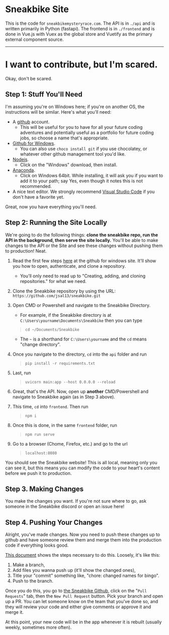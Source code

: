 # Sneakbike Site

This is the code for `sneakbikemysteryrace.com`.  The API is in `./api` and is written primarily in Python (fastapi).  The frontend is in `./frontend` and is done in Vue.js with Vuex as the global store and Vuetify as the primary external component source.

---

# I want to contribute, but I'm scared.

Okay, don't be scared.

## Step 1: Stuff You'll Need

I'm assuming you're on Windows here; if you're on another OS, the instructions will be similar.  Here's what you'll need:

- A [github](https://github.com/) account.
  - This will be useful for you to have for all your future coding adventures and potentially useful as a portfolio for future coding jobs, so choose a name that's appropriate.
- [Github for Windows](https://desktop.github.com/).
  - You can also use `choco install git` if you use chocolatey, or whatever other github management tool you'd like.
- [Nodejs](https://nodejs.org/en/download/).
  - Click on the "Windows" download, then install.
- [Anaconda](https://www.anaconda.com/products/individual).
  - Click on Windows 64bit.  While installing, it will ask you if you want to add it to your path; say Yes, even though it notes this is not recommended.
- A nice text editor.  We strongly recommend [Visual Studio Code](https://code.visualstudio.com/) if you don't have a favorite yet.

Great, now you have everything you'll need.

## Step 2: Running the Site Locally

We're going to do the following things: **clone the sneakbike repo, run the API in the background, then serve the site locally.**  You'll be able to make changes to the API or the Site and see these changes without pushing them to production!  Neat.

1. Read the first few steps [here](https://docs.github.com/en/free-pro-team@latest/desktop/installing-and-configuring-github-desktop/getting-started-with-github-desktop) at the github for windows site.  It'll show you how to open, authenticate, and clone a repository.  
   - You'll only need to read up to "Creating, adding, and cloning repositories." for what we need.
2. Clone the Sneakbike repository by using the URL: `https://github.com/jsal13/sneakbike.git`
3. Open CMD or Powershell and navigate to the Sneakbike Directory.
   - For example, if the Sneakbike directory is at `C:\Users\yourname\Documents\Sneakbike` then you can type 
   > `cd ~/Documents/Sneakbike`  
  
   - The `~` is a shorthand for `C:\Users\yourname` and the `cd` means "change directory".
4. Once you navigate to the directory, `cd` into the `api` folder and run 
   > `pip install -r requirements.txt`
5. Last, run 
   > `uvicorn main:app --host 0.0.0.0 --reload`
6. Great, that's the API.  Now, open up **another** CMD/Powershell and navigate to Sneakbike again (as in Step 3 above).
7. This time, `cd` into `frontend`.  Then run 
   > `npm i`
8. Once this is done, in the same `frontend` folder, run 
   > `npm run serve`
9. Go to a browser (Chome, Firefox, etc.) and go to the url
   > `localhost:8080`

You should see the Sneakbike website!  This is all local, meaning only you can see it, but this means you can modify the code to your heart's content before we push it to production.

## Step 3. Making Changes

You make the changes you want.  If you're not sure where to go, ask someone in the Sneakbike discord or open an issue here!

## Step 4. Pushing Your Changes

Alright, you've made changes.  Now you need to push these changes up to github and have someone review them and merge them into the production code if everything looks good.

[This document](https://docs.github.com/en/free-pro-team@latest/desktop/contributing-and-collaborating-using-github-desktop/committing-and-reviewing-changes-to-your-project) shows the steps necessary to do this.  Loosely, it's like this:

1. Make a branch,
2. Add files you wanna push up (it'll show the changed ones),
3. Title your "commit" something like, "chore: changed names for bingo".
4. Push to the branch.

Once you do this, you go to [the Sneakbike Github](https://github.com/jsal13/sneakbike), click on the "`Pull Requests`" tab, then the `New Pull Request` button.  Pick your branch and open up a PR.  You can let someone know on the team that you've done so, and they will review your code and either give comments or approve it and merge it.

At this point, your new code will be in the app whenever it is rebuilt (usually weekly, sometimes more often).